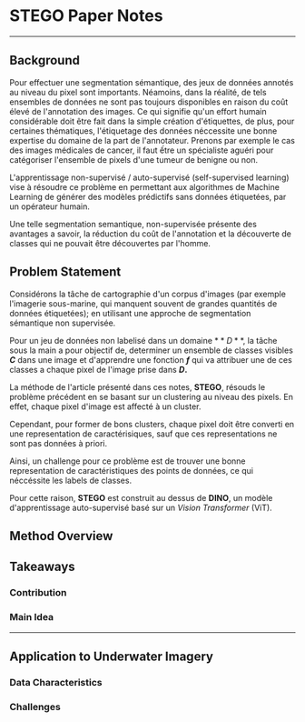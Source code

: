 # STEGO Paper Notes
---
## Background

Pour effectuer une segmentation sémantique, des jeux de données annotés au niveau du pixel sont importants. Néamoins, dans la réalité, de tels ensembles de données ne sont pas toujours disponibles en raison du coût élevé de l'annotation des images. Ce qui signifie qu'un effort humain considérable doit être fait dans la simple création d'étiquettes, de plus, pour certaines thématiques, l'étiquetage des données néccessite une bonne expertise du domaine de la part de l'annotateur. Prenons par exemple le cas des images médicales de cancer, il faut ếtre un spécialiste aguéri pour catégoriser l'ensemble de pixels d'une tumeur de benigne ou non.


L'apprentissage non-supervisé / auto-supervisé (self-supervised learning) vise à résoudre ce problème en permettant aux algorithmes de Machine Learning de générer des modèles prédictifs sans données étiquetées, par un opérateur humain.


Une telle segmentation semantique, non-supervisée présente des avantages a savoir, la réduction du coût de l'annotation et la découverte de classes qui ne pouvait être découvertes par l'homme.

## Problem Statement

Considérons la tâche de cartographie d'un corpus d'images (par exemple l'imagerie sous-marine, qui manquent souvent de grandes quantités de données étiquetées); en utilisant une approche de segmentation sémantique non supervisée.

Pour un jeu de données non labelisé dans un domaine $**D**$, la tâche sous la main a pour objectif de, determiner un ensemble de classes visibles **$C$** dans une image et d'apprendre une fonction **$f$** qui va attribuer une de ces classes a chaque pixel de l'image prise dans **$D$.**

La méthode de l'article présenté dans ces notes, **STEGO**, résouds le problème précédent en se basant sur un clustering au niveau des pixels. En effet, chaque pixel d'image est affecté à un cluster.

Cependant, pour former de bons clusters, chaque pixel doit être converti en une representation de caractérisiques, sauf que ces representations ne sont pas données à priori.

Ainsi, un challenge pour ce problème est de trouver une bonne representation de caractéristiques des points de données, ce qui néccéssite les labels de classes.

Pour cette raison, **STEGO** est construit au dessus de **DINO**, un modèle d'apprentissage auto-supervisé basé sur un *Vision Transformer* (ViT).


## Method Overview





## Takeaways

### Contribution

### Main Idea
---
## Application to Underwater Imagery

### Data Characteristics

### Challenges
